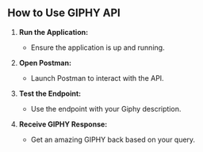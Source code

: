 ## How to Use GIPHY API

1. **Run the Application:**
   - Ensure the application is up and running.

2. **Open Postman:**
   - Launch Postman to interact with the API.

3. **Test the Endpoint:**
   - Use the endpoint with your Giphy description.

4. **Receive GIPHY Response:**
   - Get an amazing GIPHY back based on your query.
